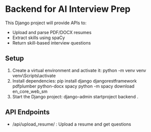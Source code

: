 # Backend for AI Interview Prep

This Django project will provide APIs to:
- Upload and parse PDF/DOCX resumes
- Extract skills using spaCy
- Return skill-based interview questions

## Setup
1. Create a virtual environment and activate it:
   python -m venv venv
   venv\Scripts\activate
2. Install dependencies:
   pip install django djangorestframework pdfplumber python-docx spacy
   python -m spacy download en_core_web_sm
3. Start the Django project:
   django-admin startproject backend .

## API Endpoints
- /api/upload_resume/ : Upload a resume and get questions
